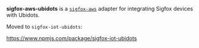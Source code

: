 **sigfox-aws-ubidots** is a [`sigfox-aws`](https://www.npmjs.com/package/sigfox-aws) adapter for integrating Sigfox devices with Ubidots.

Moved to `sigfox-iot-ubidots`:

https://www.npmjs.com/package/sigfox-iot-ubidots

